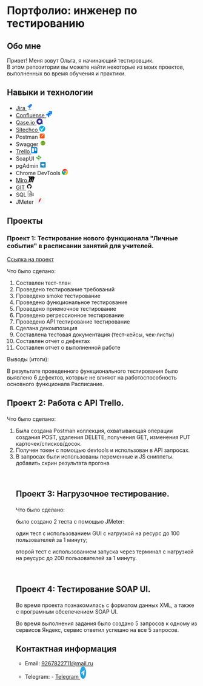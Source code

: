 # Портфолио: инженер по тестированию

## Обо мне 

Привет! Меня зовут Ольга, я начинающий тестировщик. <br>
В этом репозитории вы можете найти некоторые из моих проектов, выполненных во время обучения и практики.
<br>

## Навыки и технологии
- <a href="https://homework2-bag-report.atlassian.net/jira/your-work"> Jira <img src="https://raw.githubusercontent.com/devicons/devicon/55609aa5bd817ff167afce0d965585c92040787a/icons/jira/jira-original-wordmark.svg" width="16" height="16"></a>
- <a href="https://homework2-bag-report.atlassian.net/wiki/home"> Confluense <img src="https://github.com/Tikhonova79/MyPortfolio/blob/main/photo1695398607.jpeg" width="16" height="16"></a>
- <a href="https://app.qase.io/projects"> Qase.io <img src="https://github.com/Tikhonova79/MyPortfolio/blob/main/photo1695399660.jpeg" width="16" height="16"></a>
- <a href="https://chlist.sitechco.ru/project/39754/checklist"> Sitechco <img src="https://github.com/Tikhonova79/MyPortfolio/blob/main/photo1695399774.jpeg" width="16" height="16"></a>
- Postman <img src="https://github.com/Tikhonova79/MyPortfolio/blob/main/photo1695399801.jpeg" height="16"/>
- Swagger <img src="https://github.com/Tikhonova79/MyPortfolio/blob/main/photo1695399815.jpeg" height="16"/>
- <a href="https://trello.com/w/user78810001/home"> Trello <img src="https://github.com/Tikhonova79/MyPortfolio/blob/main/photo1695399826.jpeg" width="16" height="16"></a>
- SoapUI <img src="https://github.com/Tikhonova79/MyPortfolio/blob/main/photo1695399838.jpeg" height="16"/>
- pgAdmin <img src="https://github.com/Tikhonova79/MyPortfolio/blob/main/photo1695399848.jpeg" height="16"/>
- Chrome DevTools <img src="https://github.com/Tikhonova79/MyPortfolio/blob/main/photo1695399861.jpeg" height="16"/>
- <a href="https://miro.com/app/board/uXjVPj9UKmE=/?share_link_id=155222237708"> Miro <img src="https://github.com/Tikhonova79/MyPortfolio/blob/main/photo1695399871.jpeg" width="16" height="16"></a>
- <a href="https://github.com/Tikhonova79/MyPortfolio"> GIT <img src="https://github.com/Tikhonova79/MyPortfolio/blob/main/photo1695399897.jpeg" width="16" height="16"></a>
- SQL <img src="https://github.com/Tikhonova79/MyPortfolio/blob/main/photo1695399886.jpeg" height="16"/>
- JMeter <img src="https://github.com/Tikhonova79/MyPortfolio/blob/main/photo1695402844.jpeg" height="16"/>

## Проекты

### <p> Проект 1: Тестирование нового функционала "Личные события" в расписании занятий для учителей.</p>

<a href="https://www.notion.so/1-2-7a7899dc709440dca38ce3743b642cb8?pvs=4">Ссылка на проект</a>
</p>
<p>Что было сделано:<p>
<ol>
  <li>Составлен тест-план </li>
  <li>Проведено тестирование требований</li>
  <li>Проведено smoke тестирование</li>
  <li>Проведено функциональное тестирование</li>
  <li>Проведено приемочное тестирование</li>
  <li>Проведено регрессионное тестирование</li>
  <li>Проведено API тестирование тестирование</li>
  <li>Сделана декомпозиция</li>
  <li>Составлена тестовая документация (тест-кейсы, чек-листы)</li>
  <li>Составлен отчет о дефектах</li>
  <li>Составлен отчет о выполненной работе</li>
 </ol>

 <p>Выводы (итоги):<p>
В результате проведенного функционального тестирования было выявлено 6 дефектов, которые не влияют на работоспособность основного функционала Расписание.
<br> 

## <p> Проект 2: Работа с API Trello.</p>

<p>Что было сделано:<p>
<ol>
  <li> Была создана Postman коллекция, охватывающая операции создания POST, удаления DELETE, получения GET, изменения PUT карточек/списков/досок.</li>
  <li> Получен токен с помощью devtools и использован в API запросах.</li>
  <li> В запросах были использованы переменные и JS сниппеты.</li>
  добавить скрин результата прогона
</p>
<br> 

## <p> Проект 3: Нагрузочное тестирование.</p>

<p>Что было сделано:<p>
<p>было создано 2 теста с помощью JMeter:<p>
<p>один тест с использованием GUI с нагрузкой на ресурс до 100 пользователей за 1 минуту;<p>  
<p>второй тест с использованием запуска через терминал с нагрузкой на реусурс до 200 пользователей за 1 минуту.<p> 
</p>
<br> 

## <p> Проект 4: Тестирование SOAP UI.</p>

<p>Во время проекта познакомилась с форматом данных XML, а также с програмным обсепечением SOAP UI.<p>
<p>Во время выполнения задания было создано 5 запросов к одному из сервисов Яндекс, сервис ответил успешно на все 5 запросов.<p>
  
</p>
 
## Контактная информация
- Email: 9267822711@mail.ru
- Telegram: - <a href="https://t.me/tihonya79"> Telegram <img src="https://github.com/Tikhonova79/MyPortfolio/blob/main/telegram-2019-logo.svg" width="16" height="32"></a>

